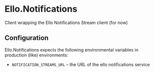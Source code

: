# Ello.Notifications

Client wrapping the Ello Notifications Stream client (for now)

## Configuration

Ello.Notifications expects the following environmental variables in production
(like) environments:

- `NOTIFICATION_STREAMS_URL` – the URL of the ello notifications service
